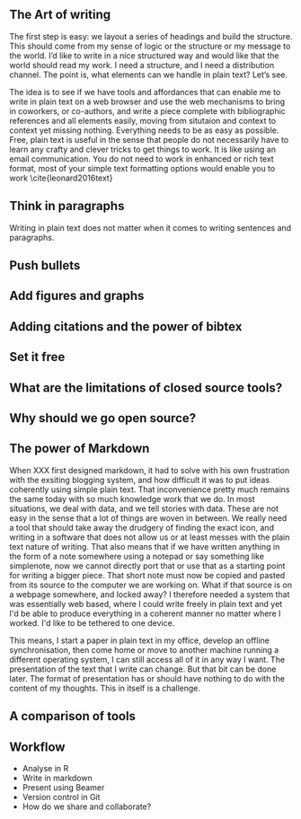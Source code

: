 ## The Art of writing 
The first step is easy: we layout a series of headings and build the structure. This should come from my sense of logic or the structure or my message to the world. I’d like to write in a nice structured way and would like that the world should read my work. I need a structure, and I need a distribution channel. The point is, what elements can we handle in plain text? Let’s see.

The idea is to see if we have tools and affordances that can enable me to write in plain text on a web browser and use the web mechanisms to bring in coworkers, or co-authors, and write a piece complete with bibliographic references and all elements easily, moving from situtaion and context to context yet missing nothing. Everything needs to be as easy as possible. Free, plain text is useful in the sense that people do not necessarily have to learn any crafty and clever tricks to get things to work. It is like using an email communication. You do not need to work in enhanced or rich text format, most of your simple text formatting options would enable you to work \cite{leonard2016text}

## Think in paragraphs
Writing in plain text does not matter when it comes to writing sentences and paragraphs. 

## Push bullets

## Add figures and graphs

## Adding citations and the power of bibtex

## Set it free

## What are the limitations of closed source tools?

## Why should we go open source?

## The power of Markdown

When XXX first designed markdown, it had to solve with his own frustration with the exsiting blogging system, and how difficult it was to put ideas coherently using simple plain text. That inconvenience pretty much remains the same today with so much knowledge work that we do. In most situations, we deal with data, and we tell stories with data. These are not easy in the sense that a lot of things are woven in between. We really need a tool that should take away the drudgery of finding the exact icon, and writing in a software that does not allow us or at least messes with the plain text nature of writing. That also means that if we have written anything in the form of a note somewhere using a notepad or say something like simplenote, now we cannot directly port that or use that as a starting point for writing a bigger piece. That short note must now be copied and pasted from its source to the computer we are working on. What if that source is on a webpage somewhere, and locked away? I therefore needed a system that was essentially web based, where I could write freely in plain text and yet I'd be able to produce everything in a coherent manner no matter where I worked. I'd like to be tethered to one device. 

This means, I start a paper in plain text in my office, develop an offline synchronisation, then come home or move to another machine running a different operating system, I can still access all of it in any way I want. The presentation of the text that I write can change. But that bit can be done later. The format of presentation has or should have nothing to do with the content of my thoughts. This in itself is a challenge. 

## A comparison of tools

## Workflow

- Analyse in R
- Write in markdown
- Present using Beamer
- Version control in Git
- How do we share and collaborate?